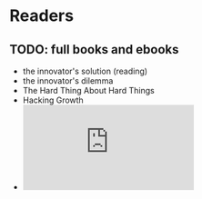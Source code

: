 # Readers

## TODO: full books and ebooks
- the innovator's solution (reading)
- the innovator's dilemma
- The Hard Thing About Hard Things
- Hacking Growth
- ![METI](http://www.meti.go.jp/committee/kenkyukai/sangi/sangyo_design/pdf/004_s01_00.pdf)
